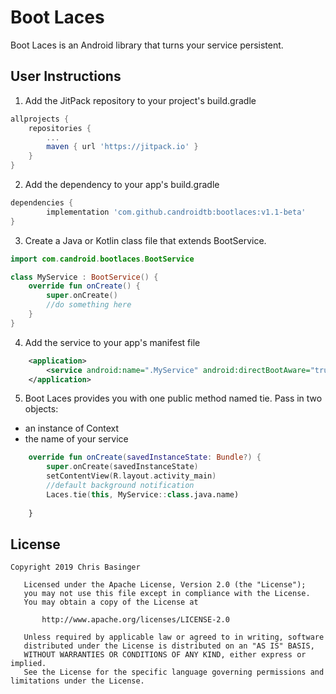 # Boot Laces
Boot Laces is an Android library that turns your service persistent.
## User Instructions
1. Add the JitPack repository to your project's build.gradle
```gradle
allprojects {
	repositories {
		...
		maven { url 'https://jitpack.io' }
	}
}
```
2. Add the dependency to your app's build.gradle
```gradle
dependencies {
        implementation 'com.github.candroidtb:bootlaces:v1.1-beta'
}
```
3. Create a Java or Kotlin class file that extends BootService.
```kotlin
import com.candroid.bootlaces.BootService

class MyService : BootService() {
    override fun onCreate() {
        super.onCreate()
        //do something here
    }
}
```
4. Add the service to your app's manifest file
```xml
    <application>
        <service android:name=".MyService" android:directBootAware="true"/>
    </application>
```
5. Boot Laces provides you with one public method named tie. Pass in two objects: 
- an instance of Context  
- the name of your service  
```kotlin
    override fun onCreate(savedInstanceState: Bundle?) {
        super.onCreate(savedInstanceState)
        setContentView(R.layout.activity_main)
        //default background notification 
        Laces.tie(this, MyService::class.java.name)
       
    }
```

## License
```
Copyright 2019 Chris Basinger

   Licensed under the Apache License, Version 2.0 (the "License");
   you may not use this file except in compliance with the License.
   You may obtain a copy of the License at

       http://www.apache.org/licenses/LICENSE-2.0

   Unless required by applicable law or agreed to in writing, software
   distributed under the License is distributed on an "AS IS" BASIS,
   WITHOUT WARRANTIES OR CONDITIONS OF ANY KIND, either express or implied.
   See the License for the specific language governing permissions and
limitations under the License.
```